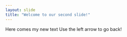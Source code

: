 ```yaml
---
layout: slide
title: "Welcome to our second slide!"
---
```

Here comes my new text
Use the left arrow to go back!
